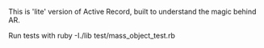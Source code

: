 This is 'lite' version of Active Record, built to understand the magic behind AR.

Run tests with ruby -I./lib test/mass_object_test.rb
